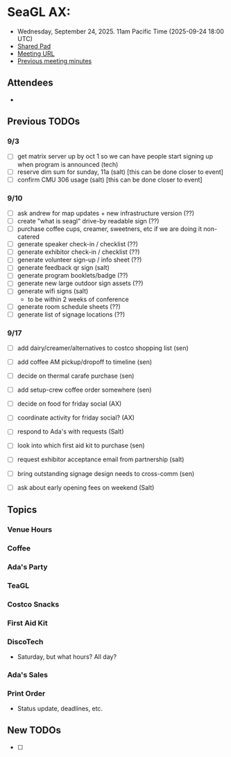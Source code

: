 # SeaGL AX: 
- Wednesday, September 24, 2025. 11am Pacific Time (2025-09-24 18:00 UTC)
- [Shared Pad](https://pad.seattlematrix.org/p/seagl_ax)
- [Meeting URL]()
- [Previous meeting minutes](https://github.com/SeaGL/organization/tree/main/meetings/2025)


## Attendees
- 


## Previous TODOs

### 9/3
- [ ] get matrix server up by oct 1 so we can have people start signing up when program is announced (tech)
- [ ] reserve dim sum for sunday, 11a (salt) [this can be done closer to event]
- [ ] confirm CMU 306 usage (salt) [this can be done closer to event]

### 9/10
- [ ] ask andrew for map updates + new infrastructure version (??)
- [ ] create "what is seagl" drive-by readable sign (??)
- [ ] purchase coffee cups, creamer, sweetners, etc if we are doing it non-catered
- [ ] generate speaker check-in / checklist (??)
- [ ] generate exhibitor check-in / checklist (??)
- [ ] generate volunteer sign-up / info sheet (??)
- [ ] generate feedback qr sign (salt)
- [ ] generate program booklets/badge (??)
- [ ] generate new large outdoor sign assets (??)
- [ ] generate wifi signs (salt)
  - to be within 2 weeks of conference
- [ ] generate room schedule sheets (??)
- [ ] generate list of signage locations (??)

### 9/17
- [ ] add dairy/creamer/alternatives to costco shopping list (sen)
- [ ] add coffee AM pickup/dropoff to timeline (sen)
- [ ] decide on thermal carafe purchase (sen)
- [ ] add setup-crew coffee order somewhere (sen)
- [ ] decide on food for friday social (AX)
- [ ] coordinate activity for friday social? (AX)
- [ ] respond to Ada's with requests (Salt)
- [ ] look into which first aid kit to purchase (sen)
- [ ] request exhibitor acceptance email from partnership (salt)
- [ ] bring outstanding signage design needs to cross-comm (sen)
- [ ] ask about early opening fees on weekend (Salt)


## Topics

### Venue Hours

### Coffee

### Ada's Party

### TeaGL

### Costco Snacks

### First Aid Kit

### DiscoTech
- Saturday, but what hours? All day?

### Ada's Sales

### Print Order
- Status update, deadlines, etc.


## New TODOs
- [ ] 

